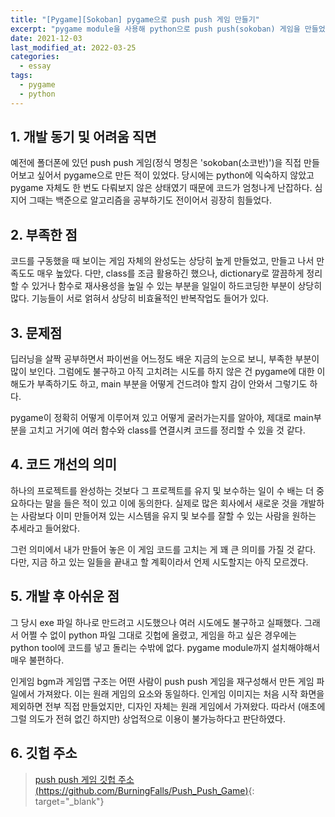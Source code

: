 ```yaml
---
title: "[Pygame][Sokoban] pygame으로 push push 게임 만들기"
excerpt: "pygame module을 사용해 python으로 push push(sokoban) 게임을 만들었던 경험"
date: 2021-12-03
last_modified_at: 2022-03-25
categories:
  - essay
tags:
  - pygame
  - python
---
```


## 1. 개발 동기 및 어려움 직면

예전에 폴더폰에 있던 push push 게임(정식 명칭은 'sokoban(소코반)')을 직접 만들어보고 싶어서 pygame으로 만든 적이 있었다. 당시에는 python에 익숙하지 않았고 pygame 자체도 한 번도 다뤄보지 않은 상태였기 때문에 코드가 엄청나게 난잡하다. 심지어 그때는 백준으로 알고리즘을 공부하기도 전이어서 굉장히 힘들었다. 

## 2. 부족한 점

코드를 구동했을 때 보이는 게임 자체의 완성도는 상당히 높게 만들었고, 만들고 나서 만족도도 매우 높았다. 다만, class를 조금 활용하긴 했으나, dictionary로 깔끔하게 정리할 수 있거나 함수로 재사용성을 높일 수 있는 부분을 일일이 하드코딩한 부분이 상당히 많다. 기능들이 서로 얽혀서 상당히 비효율적인 반복작업도 들어가 있다. 

## 3. 문제점

딥러닝을 살짝 공부하면서 파이썬을 어느정도 배운 지금의 눈으로 보니, 부족한 부분이 많이 보인다. 그럼에도 불구하고 아직 고치려는 시도를 하지 않은 건 pygame에 대한 이해도가 부족하기도 하고, main 부분을 어떻게 건드려야 할지 감이 안와서 그렇기도 하다. 

pygame이 정확히 어떻게 이루어져 있고 어떻게 굴러가는지를 알아야, 제대로 main부분을 고치고 거기에 여러 함수와 class를 연결시켜 코드를 정리할 수 있을 것 같다.

## 4. 코드 개선의 의미

하나의 프로젝트를 완성하는 것보다 그 프로젝트를 유지 및 보수하는 일이 수 배는 더 중요하다는 말을 들은 적이 있고 이에 동의한다. 실제로 많은 회사에서 새로운 것을 개발하는 사람보다 이미 만들어져 있는 시스템을 유지 및 보수를 잘할 수 있는 사람을 원하는 추세라고 들어왔다. 

그런 의미에서 내가 만들어 놓은 이 게임 코드를 고치는 게 꽤 큰 의미를 가질 것 같다. 다만, 지금 하고 있는 일들을 끝내고 할 계획이라서 언제 시도할지는 아직 모르겠다.

## 5. 개발 후 아쉬운 점

그 당시 exe 파일 하나로 만드려고 시도했으나 여러 시도에도 불구하고 실패했다. 그래서 어쩔 수 없이 python 파일 그대로 깃헙에 올렸고, 게임을 하고 싶은 경우에는 python tool에 코드를 넣고 돌리는 수밖에 없다. pygame module까지 설치해야해서 매우 불편하다.

인게임 bgm과 게임맵 구조는 어떤 사람이 push push 게임을 재구성해서 만든 게임 파일에서 가져왔다. 이는 원래 게임의 요소와 동일하다. 인게임 이미지는 처음 시작 화면을 제외하면 전부 직접 만들었지만, 디자인 자체는 원래 게임에서 가져왔다. 따라서 (애초에 그럴 의도가 전혀 없긴 하지만) 상업적으로 이용이 불가능하다고 판단하였다.

## 6. 깃헙 주소

> [push push 게임 깃헙 주소 (https://github.com/BurningFalls/Push_Push_Game)](https://github.com/BurningFalls/Push_Push_Game){: target="_blank"}